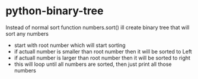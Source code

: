 # python-binary-tree
 

Instead of normal sort function numbers.sort() ill create binary tree that will sort any numbers
- start with root number which will start sorting
- if actuall number is smaller than root number then it will be sorted to Left
- if actuall number is larger than root number then it will be sorted to right
- this will loop until all numbers are sorted, then just print all those numbers
